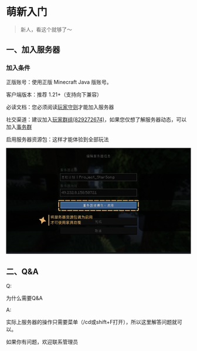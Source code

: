 # 萌新入门

> 新人，看这个就够了～

## 一、加入服务器

### 加入条件

正版账号：使用正版 Minecraft Java 版账号。

客户端版本：推荐 1.21+（支持向下兼容）

必读文档：您必须阅读[玩家守则](/pages/docs/rules)才能加入服务器

社交渠道：建议加入[玩家群组(829272674)](https://qm.qq.com/cgi-bin/qm/qr?k=P0s88fHw8A8UhIf4zu0qL6vkkf4oxlQU&jump_from=webapi&authKey=dPjZ/dM6O1LvaMKgWGZ3TCyZL6w7hr7BjeeFgg8wyVYtmuABFUqnqm4InpIU8a4J)，如果您仅想了解服务器动态，可以加入[事务群](https://qm.qq.com/cgi-bin/qm/qr?k=FbkC7uOPkP8NLhfDLWg3UfXBpL2LaH2m&jump_from=webapi&authKey=sSplywRN8h9CDgahYd9PEdPs7Mw8BHhGqRhUkvCy5CJyA7TH//xGRXbTvJH1Mlq5)

启用服务器资源包：这样才能体验到全部玩法

![启用资源包](./pic/enableRP.png)

## 二、Q&A

Q:

为什么需要Q&A

A:

实际上服务器的操作只需要菜单（/cd或shift+F打开），所以这里解答问题就可以。

如果你有问题，欢迎联系管理员
